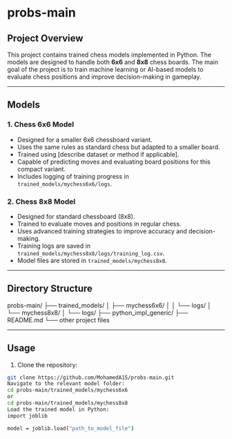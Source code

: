 # probs-main

## Project Overview
This project contains trained chess models implemented in Python. The models are designed to handle both **6x6** and **8x8** chess boards. The main goal of the project is to train machine learning or AI-based models to evaluate chess positions and improve decision-making in gameplay.

---

## Models

### 1. Chess 6x6 Model
- Designed for a smaller 6x6 chessboard variant.
- Uses the same rules as standard chess but adapted to a smaller board.
- Trained using [describe dataset or method if applicable].
- Capable of predicting moves and evaluating board positions for this compact variant.
- Includes logging of training progress in `trained_models/mychess6x6/logs`.

### 2. Chess 8x8 Model
- Designed for standard chessboard (8x8).
- Trained to evaluate moves and positions in regular chess.
- Uses advanced training strategies to improve accuracy and decision-making.
- Training logs are saved in `trained_models/mychess8x8/logs/training_log.csv`.
- Model files are stored in `trained_models/mychess8x8`.

---

## Directory Structure

probs-main/
├── trained_models/
│   ├── mychess6x6/
│   │   └── logs/
│   └── mychess8x8/
│       └── logs/
├── python_impl_generic/
├── README.md
└── other project files

---

## Usage
1. Clone the repository:
```bash
git clone https://github.com/MohamedA15/probs-main.git
Navigate to the relevant model folder:
cd probs-main/trained_models/mychess6x6
or
cd probs-main/trained_models/mychess8x8
Load the trained model in Python:
import joblib

model = joblib.load("path_to_model_file")
